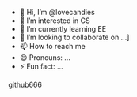 - 👋 Hi, I’m @lovecandies
- 👀 I’m interested in CS
- 🌱 I’m currently learning EE
- 💞️ I’m looking to collaborate on ...]
- 📫 How to reach me 
- 😄 Pronouns: ...
- ⚡ Fun fact: ...

<!---
lovecandies/lovecandies is a ✨ special ✨ repository because its `README.md` (this file) appears on your GitHub profile.
You can click the Preview link to take a look at your changes.
--->
github666

